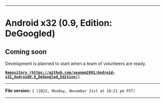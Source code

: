 
***

# Android x32 (0.9, Edition: DeGoogled)

## Coming soon

Development is planned to start when a team of volunteers are ready.

**[`Repository (https://github.com/seanpm2001/Android-x32_Android0.9_DeGoogled_Edition/)`](https://github.com/seanpm2001/Android-x64_Android0.9_DeGoogled_Edition/)**

***

**File version:** `1 (2022, Monday, November 21st at 10:21 pm PST)`

***
